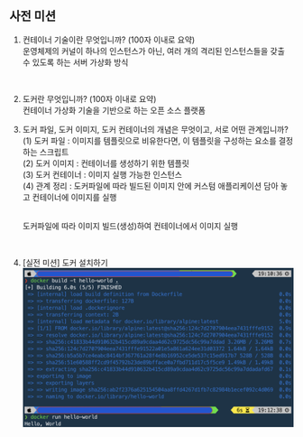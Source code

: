 ## 사전 미션

1. 컨테이너 기술이란 무엇입니까? (100자 이내로 요약)
   <br>운영체제의 커널이 하나의 인스턴스가 아닌, 여러 개의 격리된 인스턴스들을 갖출 수 있도록 하는 서버 가상화 방식

   <br>

2. 도커란 무엇입니까? (100자 이내로 요약)
   <br>컨테이너 가상화 기술을 기반으로 하는 오픈 소스 플랫폼
   <br>

3. 도커 파일, 도커 이미지, 도커 컨테이너의 개념은 무엇이고, 서로 어떤 관계입니까?
<br>(1) 도커 파일 : 이미지를 템플릿으로 비유한다면, 이 템플릿을 구성하는 요소를 결정하는 스크립트
<br>(2) 도커 이미지 : 컨테이너를 생성하기 위한 템플릿
<br>(3) 도커 컨테이너 : 이미지 실행 가능한 인스턴스
<br>(4) 관계 정리 : 도커파일에 따라 빌드된 이미지 안에 커스텀 애플리케이션 담아 놓고 컨테이너에 이미지를 실행

   <br>
   도커파일에 따라 이미지 빌드(생성)하여 컨테이너에서 이미지 실행
<br>

4. [실전 미션] 도커 설치하기
   <br>![docker_run 캡처 이미지](docker_run.png)
